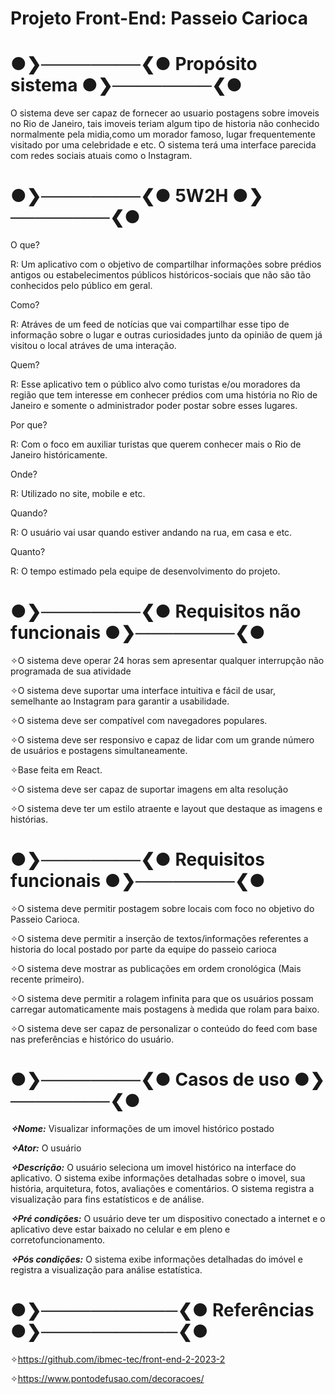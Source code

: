 # Projeto Front-End: Passeio Carioca



# ●❯────────❮● Propósito sistema ●❯────────❮●


O sistema deve ser capaz de fornecer ao usuario postagens sobre imoveis no Rio de Janeiro, tais imoveis teriam algum tipo de historia não conhecido normalmente pela midia,como um morador famoso, lugar frequentemente visitado por uma celebridade e etc. O sistema terá uma interface parecida com redes sociais atuais como o Instagram.


# ●❯────────❮● 5W2H ●❯────────❮●


O que?

R: Um aplicativo com o objetivo de compartilhar informações sobre prédios antigos ou estabelecimentos públicos históricos-sociais que não são tão conhecidos pelo público em geral.

Como?

R: Atráves de um feed de notícias que vai compartilhar esse tipo de informação sobre o lugar e outras curiosidades junto da opinião de quem já visitou o local atráves de uma interação.

Quem?

R: Esse aplicativo tem o público alvo como turistas e/ou moradores da região que tem interesse em conhecer prédios com uma história no Rio de Janeiro e somente o administrador poder postar sobre esses lugares.

Por que?

R: Com o foco em auxiliar turistas que querem conhecer mais o Rio de Janeiro históricamente.

Onde?

R: Utilizado no site, mobile e etc.

Quando?

R: O usuário vai usar quando estiver andando na rua, em casa e etc.

Quanto?

R: O tempo estimado pela equipe de desenvolvimento do projeto.


# ●❯────────❮● Requisitos não funcionais ●❯────────❮●


✧O sistema deve operar 24 horas sem apresentar qualquer interrupção não programada de sua atividade

✧O sistema deve suportar uma interface intuitiva e fácil de usar, semelhante ao Instagram para garantir a usabilidade.

✧O sistema deve ser compatível com navegadores populares.

✧O sistema deve ser responsivo e capaz de lidar com um grande número de usuários e postagens simultaneamente.

✧Base feita em React.

✧O sistema deve ser capaz de suportar imagens em alta resolução

✧O sistema deve ter um estilo atraente e layout que destaque as imagens e histórias.


# ●❯────────❮● Requisitos funcionais ●❯────────❮●


✧O sistema deve permitir postagem sobre locais com foco no objetivo do Passeio Carioca.

✧O sistema deve permitir a inserção de textos/informações referentes a historia do local postado por parte da equipe do passeio carioca

✧O sistema deve mostrar as publicações em ordem cronológica (Mais recente primeiro).

✧O sistema deve permitir a rolagem infinita para que os usuários possam carregar automaticamente mais postagens à medida que rolam para baixo.

✧O sistema deve ser capaz de personalizar o conteúdo do feed com base nas preferências e histórico do usuário.


# ●❯────────❮● Casos de uso ●❯────────❮●


***✧Nome:*** Visualizar informações de um imovel histórico postado


***✧Ator:*** O usuário

  
***✧Descrição:*** O usuário seleciona um imovel histórico na interface do aplicativo. O sistema exibe informações detalhadas sobre o imovel, sua história, arquitetura, fotos, avaliações e comentários. O sistema registra a visualização para fins estatísticos e de análise.

***✧Pré condições:*** O usuário deve ter um dispositivo conectado a internet e o aplicativo deve estar baixado no celular e em pleno e corretofuncionamento.


***✧Pós condições:*** O sistema exibe informações detalhadas do imóvel e registra a visualização para análise estatística.


# ●❯───────────❮● Referências ●❯───────────❮●


✧https://github.com/ibmec-tec/front-end-2-2023-2

✧https://www.pontodefusao.com/decoracoes/



